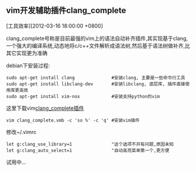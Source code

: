 ## vim开发辅助插件clang_complete
[工具效率][2012-03-16 18:00:00 +0800]

clang_complete号称是目前最强的vim上的语法自动补齐插件,其实现基于clang,一个强大的编译系统,动态地将c/c++文件解析成语法树,然后基于语法树做补齐,比其它实现更为准确

debian下安装过程:

    sudo apt-get install clang              #安装clang, 主要是一些命令行工具
	sudo apt-get install libclang-dev       #安装libclang, 底层库, 插件直接使用库更高效
    sudo apt-get install vim-nox            #安装支持python的vim

这里下载vim[clang_complete插件](http://www.vim.org/scripts/script.php?script_id=3302)

	vim clang_complete.vmb -c 'so %' -c 'q' #安装vim插件

修改~/.vimrc

    let g:clang_use_library=1               "这个选项不开有问题,原因未知
    let g:clang_auto_select=1				"自动高亮菜单第一个,更方便

试用中...

